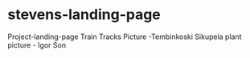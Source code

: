# stevens-landing-page
Project-landing-page
Train Tracks Picture -Tembinkoski Sikupela
plant picture - Igor Son